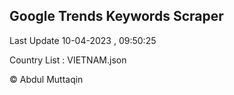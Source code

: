

## Google Trends Keywords Scraper 
 
Last Update 10-04-2023 , 09:50:25

Country List :
VIETNAM.json



© Abdul Muttaqin 
